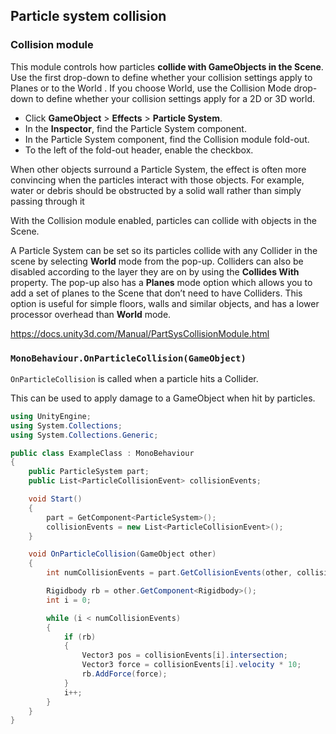 ## Particle system collision

### Collision module

This module controls how particles **collide with GameObjects in the Scene**. Use the first drop-down to define whether your collision settings apply to Planes or to the World
. If you choose World, use the Collision Mode drop-down to define whether your collision settings apply for a 2D or 3D world.

-   Click **GameObject** > **Effects** > **Particle System**.
-   In the **Inspector**, find the Particle System component.
-   In the Particle System component, find the Collision module fold-out.
-   To the left of the fold-out header, enable the checkbox.


When other objects surround a Particle System, the effect is often more convincing when the particles interact with those objects. For example, water or debris should be obstructed by a solid wall rather than simply passing through it

With the Collision module enabled, particles can collide with objects in the Scene.

A Particle System can be set so its particles collide with any Collider in the scene by selecting **World** mode from the pop-up. Colliders can also be disabled according to the layer they are on by using the **Collides With** property. The pop-up also has a **Planes** mode option which allows you to add a set of planes to the Scene that don’t need to have Colliders. This option is useful for simple floors, walls and similar objects, and has a lower processor overhead than **World** mode.


https://docs.unity3d.com/Manual/PartSysCollisionModule.html


### `MonoBehaviour.OnParticleCollision(GameObject)`

`OnParticleCollision` is called when a particle hits a Collider.

This can be used to apply damage to a GameObject when hit by particles.

```cs
using UnityEngine;
using System.Collections;
using System.Collections.Generic;

public class ExampleClass : MonoBehaviour
{
    public ParticleSystem part;
    public List<ParticleCollisionEvent> collisionEvents;

    void Start()
    {
        part = GetComponent<ParticleSystem>();
        collisionEvents = new List<ParticleCollisionEvent>();
    }

    void OnParticleCollision(GameObject other)
    {
        int numCollisionEvents = part.GetCollisionEvents(other, collisionEvents);

        Rigidbody rb = other.GetComponent<Rigidbody>();
        int i = 0;

        while (i < numCollisionEvents)
        {
            if (rb)
            {
                Vector3 pos = collisionEvents[i].intersection;
                Vector3 force = collisionEvents[i].velocity * 10;
                rb.AddForce(force);
            }
            i++;
        }
    }
}
```





